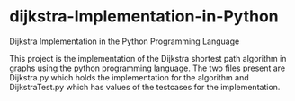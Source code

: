 # dijkstra-Implementation-in-Python
Dijkstra Implementation in the Python Programming Language

This project is the implementation of the Dijkstra shortest path algorithm in graphs using the python programming language. The two files present are Dijkstra.py which holds the implementation for the algorithm and DijkstraTest.py which has values of the testcases for the implementation.
